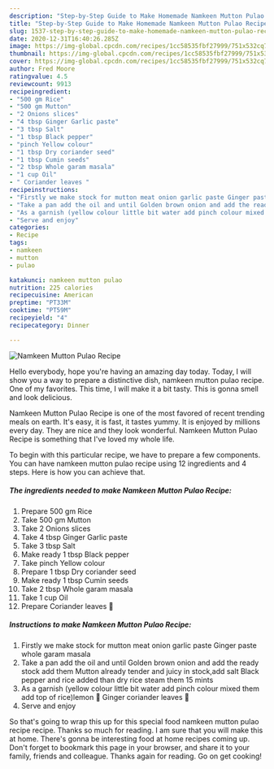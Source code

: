 ```yaml
---
description: "Step-by-Step Guide to Make Homemade Namkeen Mutton Pulao Recipe"
title: "Step-by-Step Guide to Make Homemade Namkeen Mutton Pulao Recipe"
slug: 1537-step-by-step-guide-to-make-homemade-namkeen-mutton-pulao-recipe
date: 2020-12-31T16:40:26.285Z
image: https://img-global.cpcdn.com/recipes/1cc58535fbf27999/751x532cq70/namkeen-mutton-pulao-recipe-recipe-main-photo.jpg
thumbnail: https://img-global.cpcdn.com/recipes/1cc58535fbf27999/751x532cq70/namkeen-mutton-pulao-recipe-recipe-main-photo.jpg
cover: https://img-global.cpcdn.com/recipes/1cc58535fbf27999/751x532cq70/namkeen-mutton-pulao-recipe-recipe-main-photo.jpg
author: Fred Moore
ratingvalue: 4.5
reviewcount: 9913
recipeingredient:
- "500 gm Rice"
- "500 gm Mutton"
- "2 Onions slices"
- "4 tbsp Ginger Garlic paste"
- "3 tbsp Salt"
- "1 tbsp Black pepper"
- "pinch Yellow colour"
- "1 tbsp Dry coriander seed"
- "1 tbsp Cumin seeds"
- "2 tbsp Whole garam masala"
- "1 cup Oil"
- " Coriander leaves "
recipeinstructions:
- "Firstly we make stock for mutton meat onion garlic paste Ginger paste whole garam masala"
- "Take a pan add the oil and until Golden brown onion and add the ready stock add them Mutton already tender and juicy in stock,add salt Black pepper and rice added than dry rice steam them 15 mints"
- "As a garnish (yellow colour little bit water add pinch colour mixed them add top of rice)lemon 🍋 Ginger coriander leaves 🌿"
- "Serve and enjoy"
categories:
- Recipe
tags:
- namkeen
- mutton
- pulao

katakunci: namkeen mutton pulao 
nutrition: 225 calories
recipecuisine: American
preptime: "PT33M"
cooktime: "PT59M"
recipeyield: "4"
recipecategory: Dinner

---
```



![Namkeen Mutton Pulao Recipe](https://img-global.cpcdn.com/recipes/1cc58535fbf27999/751x532cq70/namkeen-mutton-pulao-recipe-recipe-main-photo.jpg)

Hello everybody, hope you're having an amazing day today. Today, I will show you a way to prepare a distinctive dish, namkeen mutton pulao recipe. One of my favorites. This time, I will make it a bit tasty. This is gonna smell and look delicious.

Namkeen Mutton Pulao Recipe is one of the most favored of recent trending meals on earth. It's easy, it is fast, it tastes yummy. It is enjoyed by millions every day. They are nice and they look wonderful. Namkeen Mutton Pulao Recipe is something that I've loved my whole life.




To begin with this particular recipe, we have to prepare a few components. You can have namkeen mutton pulao recipe using 12 ingredients and 4 steps. Here is how you can achieve that.

<!--inarticleads1-->

##### The ingredients needed to make Namkeen Mutton Pulao Recipe:

1. Prepare 500 gm Rice
1. Take 500 gm Mutton
1. Take 2 Onions slices
1. Take 4 tbsp Ginger Garlic paste
1. Take 3 tbsp Salt
1. Make ready 1 tbsp Black pepper
1. Take pinch Yellow colour
1. Prepare 1 tbsp Dry coriander seed
1. Make ready 1 tbsp Cumin seeds
1. Take 2 tbsp Whole garam masala
1. Take 1 cup Oil
1. Prepare  Coriander leaves 🌿




<!--inarticleads2-->

##### Instructions to make Namkeen Mutton Pulao Recipe:

1. Firstly we make stock for mutton meat onion garlic paste Ginger paste whole garam masala
1. Take a pan add the oil and until Golden brown onion and add the ready stock add them Mutton already tender and juicy in stock,add salt Black pepper and rice added than dry rice steam them 15 mints
1. As a garnish (yellow colour little bit water add pinch colour mixed them add top of rice)lemon 🍋 Ginger coriander leaves 🌿
1. Serve and enjoy




So that's going to wrap this up for this special food namkeen mutton pulao recipe recipe. Thanks so much for reading. I am sure that you will make this at home. There's gonna be interesting food at home recipes coming up. Don't forget to bookmark this page in your browser, and share it to your family, friends and colleague. Thanks again for reading. Go on get cooking!
